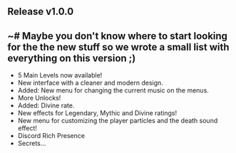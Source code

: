 ## Release v1.0.0

~# Maybe you don't know where to start looking for the the <cy>new stuff</c> so we wrote a small list with everything on this version ;)
---
* 5 <cy>Main Levels</c> now available!
* New <cr>interface</c> with a cleaner and modern design.
* Added: New menu for changing the current music on the menus.
* More Unlocks!
* Added: <cg>Divine</c> rate.
* New effects for <cp>Legendary</c>, <cj>Mythic</c> and <cg>Divine</c> ratings!
* New menu for customizing the player particles and the death sound effect!
* <cl>Discord Rich Presence</c>
* Secrets...
